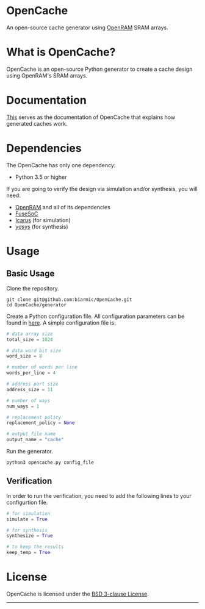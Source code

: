 # OpenCache
An open-source cache generator using [OpenRAM] SRAM arrays.

# What is OpenCache?
OpenCache is an open-source Python generator to create a cache design using OpenRAM's SRAM arrays.

# Documentation
[This](CACHE.md) serves as the documentation of OpenCache that explains how generated caches work.

# Dependencies
The OpenCache has only one dependency:
+ Python 3.5 or higher

If you are going to verify the design via simulation and/or synthesis, you will need:
+ [OpenRAM] and all of its dependencies
+ [FuseSoC]
+ [Icarus] (for simulation)
+ [yosys] (for synthesis)

# Usage
## Basic Usage
Clone the repository.
```
git clone git@github.com:biarmic/OpenCache.git
cd OpenCache/generator
```
Create a Python configuration file. All configuration parameters can be found in [here](CONFIG.md). A simple configuration file is:
```python
# data array size
total_size = 1024

# data word bit size
word_size = 8

# number of words per line
words_per_line = 4

# address port size
address_size = 11

# number of ways
num_ways = 1

# replacement policy
replacement_policy = None

# output file name
output_name = "cache"
```
Run the generator.
```
python3 opencache.py config_file
```

## Verification
In order to run the verification, you need to add the following lines to your configurtion file.
```python
# for simulation
simulate = True

# for synthesis
synthesize = True

# to keep the results
keep_temp = True
```

# License
OpenCache is licensed under the [BSD 3-clause License](LICENSE).

* * *

[OpenRAM]: https://github.com/VLSIDA/OpenRAM
[FuseSoC]: https://github.com/olofk/fusesoc
[Icarus]:  https://github.com/steveicarus/iverilog
[yosys]:   https://github.com/YosysHQ/yosys